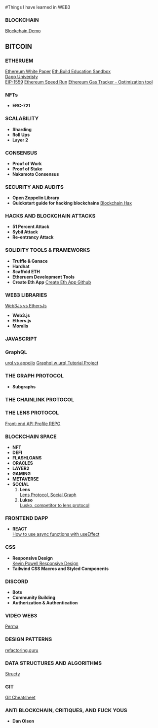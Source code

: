 #Things I have learned in WEB3

### **BLOCKCHAIN**

[Blockchain Demo](https://andersbrownworth.com/blockchain)

## **BITCOIN**

### **ETHERUEM**

[Ethereum White Paper](https://ethereum.org/en/whitepaper/)
[Eth.Build Education Sandbox](https://eth.build)  
[Dapp Univeristy](https://dappuniversity.com)  
[EIP-1559](https://www.youtube.com/watch?v=MGemhK9t44Q)
[Ethereum Speed Run](https://www.youtube.com/watch?v=91ADHMUH0Ds)
[Ethereum Gas Tracker - Optimization tool](https://github.com/cgewecke/eth-gas-reporter)

### **NFTs**

- **ERC-721**

### SCALABILITY

- **Sharding**
- **Roll Ups**
- **Layer 2**

### **CONSENSUS**

- **Proof of Work**
- **Proof of Stake**
- **Nakamoto Consensus**

### SECURITY AND AUDITS

- **Open Zeppelin Library**
- **Quickstart guide for hacking blockchains**
  [Blockchain Hax](https://start.blockchainhax.com)

### HACKS AND BLOCKCHAIN ATTACKS

- **51 Percent Attack**
- **Sybil Attack**
- **Re-entrancy Attack**

### **SOLIDITY TOOLS & FRAMEWORKS**

- **Truffle & Ganace**
- **Hardhat**
- **Scaffold ETH**
- **Etheruem Development Tools**
- **Create Eth App**
  [Create Eth App Github](https://github.com/paulrberg/create-eth-app)

### **WEB3 LIBRARIES**

[Web3Js vs EthersJs](https://www.youtube.com/watch?v=DdyXocqnCxE&t=476s)

- **Web3.js**
- **Ethers.js**
- **Moralis**

### **JAVASCRIPT**

### **GraphQL**

[urql vs appollo](https://blog.logrocket.com/why-i-finally-switched-to-urql-from-apollo-client/)
[Graphql w urql Tutorial Project](https://www.howtographql.com/react-urql/0-introduction/)

### **THE GRAPH PROTOCOL**

- **Subgraphs**

### **THE CHAINLINK PROTOCOL**

### **THE LENS PROTOCOL**

[Front-end API Profile REPO](https://github.com/dabit3/lens-protocol-frontend)

### **BLOCKCHAIN SPACE**

- **NFT**
- **DEFI**
- **FLASHLOANS**
- **ORACLES**
- **LAYER2**
- **GAMING**
- **METAVERSE**
- **SOCIAL**
  1. **Lens**  
     [Lens Protocol, Social Graph](https://lens.xyz/)
  2. **Lukso**  
     [Lusko, competitor to lens protocol](https://lukso.network/)

### **FRONTEND DAPP**

- **REACT**  
  [How to use async functions with useEffect](https://devtrium.com/posts/async-functions-useeffect)

### **CSS**

- **Responsive Design**  
  [Kevin Powell Responsive Design](https://courses.kevinpowell.co/view/courses/conquering-responsive-layouts/233002-introduction/1007804-intro-why-the-course-is-formatted-in-this-way)
- **Tailwind CSS Macros and Styled Components**

### **DISCORD**

- **Bots**
- **Community Building**
- **Autherization & Authentication**

### **VIDEO WEB3**

[Perma](https://github.com/dabit3/perma)

### **DESIGN PATTERNS**

[refactoring.guru](https://refactoring.guru/design-patterns)

### **DATA STRUCTURES AND ALGORITHMS**

[Structy](https://www.structy.net)

### **GIT**

[Git Cheatsheet](https://devhints.io/git-tricks)

### **ANTI BLOCKCHAIN, CRITIQUES, AND FUCK YOUS**

- **Dan Olson**
